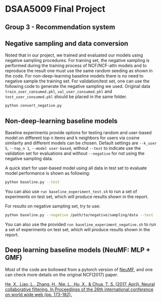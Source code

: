 # DSAA5009 Final Project
## Group 3 - Recommendation system

## Negative sampling and data conversion
Noted that in our project, we trained and evaluated our models using negative sampling procedures. For training set, the negative sampling is performed during the training process of NCF/NCF-attn models and to reproduce the result one must use the same random seeding as shown in the code. For non-deep-learning baseline models there is no need to negative sample the training set. For validation/test set, one can use the following code to generate the negative sampling we used. Original data `train_user_consumed.pkl`, `val_user_consumed.pkl` and `test_user_consumed.pkl` should be placed in the same folder.
```bash
python convert_negative.py
```

## Non-deep-learning baseline models
Baseline experiments provide options for testing random and user-based model on different top n items and k neighbors for users via cosine similarity and different models can be chosen. Default settings are `--k_user 5`, `--top_n 1`, `--model user-based`, without `--test` to indicate use the validation set for evaluations and without `--negative` for not using the negative sampling data.

A quick start for user-based model using all data in test set to evaluate model performance is shown as following:
```bash
python baseline.py --test
```
You can also use `run baseline_experiment_test.sh` to run a set of experiments on test set, which will produce results shown in the report.

For results on negative sampling set, try to use:
```bash
python baseline.py --negative /path/to/negative/sampling/data --test
```
You can also use the provided `run baseline_experiment_negative.sh` to run a set of experiments on test set, which will produce results shown in the report.

## Deep learning baseline models (NeuMF: MLP + GMF)
Most of the code are bollowed from a pytorch version of [NeuMF](https://github.com/guoyang9/NCF), and one can check more details on the original NCF(2017) paper.

[He, X., Liao, L., Zhang, H., Nie, L., Hu, X., & Chua, T. S. (2017, April). Neural collaborative filtering. In Proceedings of the 26th international conference on world wide web (pp. 173-182).](https://arxiv.org/abs/1708.05031)
